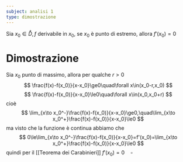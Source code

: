 ```yaml
---
subject: analisi 1
type: dimostrazione
---
```

Sia $x_0\in\mathring{D}, f$ derivabile in $x_0$, se $x_0$ è punto di estremo, allora $f'(x_0)=0$
# Dimostrazione
Sia $x_0$ punto di massimo, allora per qualche $r>0$
$$
\frac{f(x)-f(x_0)}{x-x_0}\ge0\quad\forall x\in(x_0-r,x_0)
$$
$$
\frac{f(x)-f(x_0)}{x-x_0}\le0\quad\forall x\in(x_0,x_0+r)
$$
cioè 
$$
\lim_{x\to x_0^-}\frac{f(x)-f(x_0)}{x-x_0}\ge0,\quad\lim_{x\to x_0^+}\frac{f(x)-f(x_0)}{x-x_0}\le0
$$
ma visto che la funzione è continua abbiamo che
$$
0\le\lim_{x\to x_0^-}\frac{f(x)-f(x_0)}{x-x_0}=f'(x_0)=\lim_{x\to x_0^+}\frac{f(x)-f(x_0)}{x-x_0}\le0
$$
quindi per il [[Teorema dei Carabinieri]] $f'(x_0)=0\quad\square$